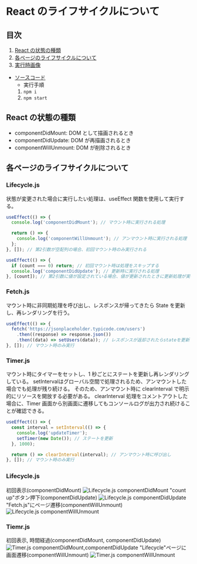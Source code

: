 # React のライフサイクルについて

## 目次

1. [React の状態の種類](#reactの状態の種類)
2. [各ページのライフサイクルについて](#各ページのライフサイクルについて)
3. [実行時画像](#処理の流れ)

- [ソースコード](https://github.com/mmasap/react-lifecycle-sample)
  - 実行手順
  1. `npm i`
  2. `npm start` 

## React の状態の種類

- componentDidMount: DOM として描画されるとき
- componentDidUpdate: DOM が再描画されるとき
- componentWillUnmount: DOM が削除されるとき

## 各ページのライフサイクルについて

### Lifecycle.js

状態が変更された場合に実行したい処理は、useEffect 関数を使用して実行する。

```js
useEffect(() => {
  console.log('componentDidMount'); // マウント時に実行される処理

  return () => {
    console.log('componentWillUnmount'); // アンマウント時に実行される処理
  };
}, []); // 第2引数が空配列の場合、初回マウント時のみ実行される

useEffect(() => {
  if (count === 0) return; // 初回マウント時は処理をスキップする
  console.log('componentDidUpdate'); // 更新時に実行される処理
}, [count]); // 第2引数に値が設定されている場合、値が更新されたときに更新処理が実行される
```

### Fetch.js

マウント時に非同期処理を呼び出し、レスポンスが帰ってきたら State を更新し、再レンダリングを行う。

```js
useEffect(() => {
  fetch('https://jsonplaceholder.typicode.com/users')
    .then((response) => response.json())
    .then((data) => setUsers(data)); // レスポンスが返却されたらstateを更新
}, []); // マウント時のみ実行
```

### Timer.js

マウント時にタイマーをセットし、1 秒ごとにステートを更新し再レンダリングしている。
setIntervalはグローバル空間で処理されるため、アンマウントした場合でも処理が残り続ける。
そのため、アンマウント時に clearInterval で明示的にリソースを開放する必要がある。
clearInterval 処理をコメントアウトした場合に、Timer 画面から別画面に遷移してもコンソールログが出力され続けることが確認できる。

```js
useEffect(() => {
  const interval = setInterval(() => {
    console.log('updateTimer');
    setTimer(new Date()); // ステートを更新
  }, 1000);

  return () => clearInterval(interval); // アンマウント時に呼び出し
}, []); // マウント時のみ実行
```

### Lifecycle.js　

初回表示(componentDidMount)
![Lifecycle.js componentDidMount](./pics/1.png)
"count up"ボタン押下(componentDidUpdate)
![Lifecycle.js componentDidUpdate](./pics/2.png)
"Fetch.js"にページ遷移(componentWillUnmount)
![Lifecycle.js componentWillUnmount](./pics/3.png)

### Tiemr.js

初回表示, 時間経過(componentDidMount, componentDidUpdate)
![Timer.js componentDidMount,componentDidUpdate](./pics/4.png)
"Lifecycle"ページに画面遷移(componentWillUnmount)
![Timer.js componentWillUnmount](./pics/5.png)
